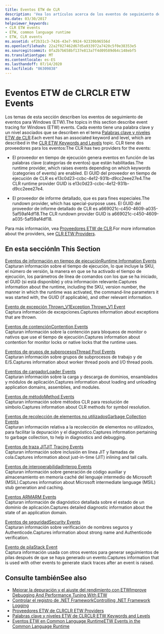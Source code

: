 ```yaml
---
title: Eventos ETW de CLR
description: 'Vea los artículos acerca de los eventos de seguimiento de eventos de Common Language Runtime (CLR) para Windows (ETW). Hay dos proveedores de eventos: proveedor en tiempo de ejecución y proveedor de detención.'
ms.date: 03/30/2017
helpviewer_keywords:
- CLR ETW events
- ETW, common language runtime
- ETW, CLR events
ms.assetid: ef2b31c3-7426-43e7-9924-92339b96556d
ms.openlocfilehash: 22a2f027462d67d5a933972a7420c5f0e38353e5
ms.sourcegitcommit: 0fa2b7b658bf137e813a7f4d09589d64c148ebf5
ms.translationtype: MT
ms.contentlocale: es-ES
ms.lasthandoff: 07/14/2020
ms.locfileid: "86309838"
---
```

# <a name="clr-etw-events"></a><span data-ttu-id="61abb-104">Eventos ETW de CLR</span><span class="sxs-lookup"><span data-stu-id="61abb-104">CLR ETW Events</span></span>
<span data-ttu-id="61abb-105">Los temas de esta sección describen los eventos de seguimiento de eventos para Windows (ETW).</span><span class="sxs-lookup"><span data-stu-id="61abb-105">The topics in this section describe event tracing for Windows (ETW) events.</span></span> <span data-ttu-id="61abb-106">Cada evento tiene una palabra clave y un nivel asociados que se describen en el tema [Palabras clave y niveles ETW de CLR](clr-etw-keywords-and-levels.md).</span><span class="sxs-lookup"><span data-stu-id="61abb-106">Each event has an associated keyword and level, which are described in the [CLR ETW Keywords and Levels](clr-etw-keywords-and-levels.md) topic.</span></span> <span data-ttu-id="61abb-107">CLR tiene dos proveedores para los eventos:</span><span class="sxs-lookup"><span data-stu-id="61abb-107">The CLR has two providers for the events:</span></span>  
  
- <span data-ttu-id="61abb-108">El proveedor en tiempo de ejecución genera eventos en función de las palabras clave (categorías de eventos) que están habilitadas.</span><span class="sxs-lookup"><span data-stu-id="61abb-108">The runtime provider, which raises events depending on which keywords (categories of events) are enabled.</span></span> <span data-ttu-id="61abb-109">El GUID del proveedor en tiempo de ejecución de CLR es e13c0d23-ccbc-4e12-931b-d9cc2eee27e4.</span><span class="sxs-lookup"><span data-stu-id="61abb-109">The CLR runtime provider GUID is e13c0d23-ccbc-4e12-931b-d9cc2eee27e4.</span></span>  
  
- <span data-ttu-id="61abb-110">El proveedor de informe detallado, que es para fines especiales.</span><span class="sxs-lookup"><span data-stu-id="61abb-110">The rundown provider, which has special-purpose uses.</span></span> <span data-ttu-id="61abb-111">El GUID del proveedor de informe detallado de CLR es a669021c-c450-4609-a035-5af59af4df18.</span><span class="sxs-lookup"><span data-stu-id="61abb-111">The CLR rundown provider GUID is a669021c-c450-4609-a035-5af59af4df18.</span></span>  
  
 <span data-ttu-id="61abb-112">Para más información, vea [Proveedores ETW de CLR](clr-etw-providers.md).</span><span class="sxs-lookup"><span data-stu-id="61abb-112">For more information about the providers, see [CLR ETW Providers](clr-etw-providers.md).</span></span>  
  
## <a name="in-this-section"></a><span data-ttu-id="61abb-113">En esta sección</span><span class="sxs-lookup"><span data-stu-id="61abb-113">In This Section</span></span>  
 [<span data-ttu-id="61abb-114">Eventos de información en tiempo de ejecución</span><span class="sxs-lookup"><span data-stu-id="61abb-114">Runtime Information Events</span></span>](runtime-information-etw-events.md)  
 <span data-ttu-id="61abb-115">Capturan información sobre el tiempo de ejecución, lo que incluye la SKU, el número de versión, la manera en que se ha activado el tiempo de ejecución, los parámetros de línea de comandos con los que se ha iniciado, el GUID (si está disponible) y otra información relevante.</span><span class="sxs-lookup"><span data-stu-id="61abb-115">Captures information about the runtime, including the SKU, version number, the manner in which the runtime was activated, the command-line parameters it was started with, the GUID (if applicable), and other relevant information.</span></span>  
  
 [<span data-ttu-id="61abb-116">Evento de excepción Thrown_V1</span><span class="sxs-lookup"><span data-stu-id="61abb-116">Exception Thrown_V1 Event</span></span>](exception-thrown-v1-etw-event.md)  
 <span data-ttu-id="61abb-117">Captura información de excepciones.</span><span class="sxs-lookup"><span data-stu-id="61abb-117">Captures information about exceptions that are thrown.</span></span>  
  
 [<span data-ttu-id="61abb-118">Eventos de contención</span><span class="sxs-lookup"><span data-stu-id="61abb-118">Contention Events</span></span>](contention-etw-events.md)  
 <span data-ttu-id="61abb-119">Capturan información sobre la contención para bloqueos de monitor o nativos que use el tiempo de ejecución.</span><span class="sxs-lookup"><span data-stu-id="61abb-119">Captures information about contention for monitor locks or native locks that the runtime uses.</span></span>  
  
 [<span data-ttu-id="61abb-120">Eventos de grupos de subprocesos</span><span class="sxs-lookup"><span data-stu-id="61abb-120">Thread Pool Events</span></span>](thread-pool-etw-events.md)  
 <span data-ttu-id="61abb-121">Capturan información sobre grupos de subprocesos de trabajo y de E/S.</span><span class="sxs-lookup"><span data-stu-id="61abb-121">Captures information about worker thread pools and I/O thread pools.</span></span>  
  
 [<span data-ttu-id="61abb-122">Eventos de cargador</span><span class="sxs-lookup"><span data-stu-id="61abb-122">Loader Events</span></span>](loader-etw-events.md)  
 <span data-ttu-id="61abb-123">Capturan información sobre la carga y descarga de dominios, ensamblados y módulos de aplicación.</span><span class="sxs-lookup"><span data-stu-id="61abb-123">Captures information about loading and unloading application domains, assemblies, and modules.</span></span>  
  
 [<span data-ttu-id="61abb-124">Eventos de método</span><span class="sxs-lookup"><span data-stu-id="61abb-124">Method Events</span></span>](method-etw-events.md)  
 <span data-ttu-id="61abb-125">Capturan información sobre métodos CLR para resolución de símbolo.</span><span class="sxs-lookup"><span data-stu-id="61abb-125">Captures information about CLR methods for symbol resolution.</span></span>  
  
 [<span data-ttu-id="61abb-126">Eventos de recolección de elementos no utilizados</span><span class="sxs-lookup"><span data-stu-id="61abb-126">Garbage Collection Events</span></span>](garbage-collection-etw-events.md)  
 <span data-ttu-id="61abb-127">Capturan información relativa a la recolección de elementos no utilizados, para facilitar la depuración y el diagnóstico.</span><span class="sxs-lookup"><span data-stu-id="61abb-127">Captures information pertaining to garbage collection, to help in diagnostics and debugging.</span></span>  
  
 [<span data-ttu-id="61abb-128">Eventos de traza JIT</span><span class="sxs-lookup"><span data-stu-id="61abb-128">JIT Tracing Events</span></span>](jit-tracing-etw-events.md)  
 <span data-ttu-id="61abb-129">Capturan información sobre inclusión en línea JIT y llamadas de cola.</span><span class="sxs-lookup"><span data-stu-id="61abb-129">Captures information about just-in-time (JIT) inlining and tail calls.</span></span>  
  
 [<span data-ttu-id="61abb-130">Eventos de interoperabilidad</span><span class="sxs-lookup"><span data-stu-id="61abb-130">Interop Events</span></span>](interop-etw-events.md)  
 <span data-ttu-id="61abb-131">Capturan información sobre generación de código auxiliar y almacenamiento en memoria caché del lenguaje intermedio de Microsoft (MSIL).</span><span class="sxs-lookup"><span data-stu-id="61abb-131">Captures information about Microsoft intermediate language (MSIL) stub generation and caching.</span></span>  
  
 [<span data-ttu-id="61abb-132">Eventos ARM</span><span class="sxs-lookup"><span data-stu-id="61abb-132">ARM Events</span></span>](application-domain-resource-monitoring-arm-etw-events.md)  
 <span data-ttu-id="61abb-133">Capturan información de diagnóstico detallada sobre el estado de un dominio de aplicación.</span><span class="sxs-lookup"><span data-stu-id="61abb-133">Captures detailed diagnostic information about the state of an application domain.</span></span>  
  
 [<span data-ttu-id="61abb-134">Eventos de seguridad</span><span class="sxs-lookup"><span data-stu-id="61abb-134">Security Events</span></span>](security-etw-events.md)  
 <span data-ttu-id="61abb-135">Capturan información sobre verificación de nombres seguros y Authenticode.</span><span class="sxs-lookup"><span data-stu-id="61abb-135">Captures information about strong name and Authenticode verification.</span></span>  
  
 [<span data-ttu-id="61abb-136">Evento de pila</span><span class="sxs-lookup"><span data-stu-id="61abb-136">Stack Event</span></span>](stack-etw-event.md)  
 <span data-ttu-id="61abb-137">Captura información usada con otros eventos para generar seguimientos de pilas después de que se haya generado un evento.</span><span class="sxs-lookup"><span data-stu-id="61abb-137">Captures information that is used with other events to generate stack traces after an event is raised.</span></span>  
  
## <a name="see-also"></a><span data-ttu-id="61abb-138">Consulte también</span><span class="sxs-lookup"><span data-stu-id="61abb-138">See also</span></span>

- [<span data-ttu-id="61abb-139">Mejorar la depuración y el ajuste del rendimiento con ETW</span><span class="sxs-lookup"><span data-stu-id="61abb-139">Improve Debugging And Performance Tuning With ETW</span></span>](https://docs.microsoft.com/archive/msdn-magazine/2007/april/event-tracing-improve-debugging-and-performance-tuning-with-etw)
- [<span data-ttu-id="61abb-140">Controlar el registro de .NET Framework</span><span class="sxs-lookup"><span data-stu-id="61abb-140">Controlling .NET Framework Logging</span></span>](controlling-logging.md)
- [<span data-ttu-id="61abb-141">Proveedores ETW de CLR</span><span class="sxs-lookup"><span data-stu-id="61abb-141">CLR ETW Providers</span></span>](clr-etw-providers.md)
- [<span data-ttu-id="61abb-142">Palabras clave y niveles ETW de CLR</span><span class="sxs-lookup"><span data-stu-id="61abb-142">CLR ETW Keywords and Levels</span></span>](clr-etw-keywords-and-levels.md)
- [<span data-ttu-id="61abb-143">Eventos ETW en Common Language Runtime</span><span class="sxs-lookup"><span data-stu-id="61abb-143">ETW Events in the Common Language Runtime</span></span>](etw-events-in-the-common-language-runtime.md)
